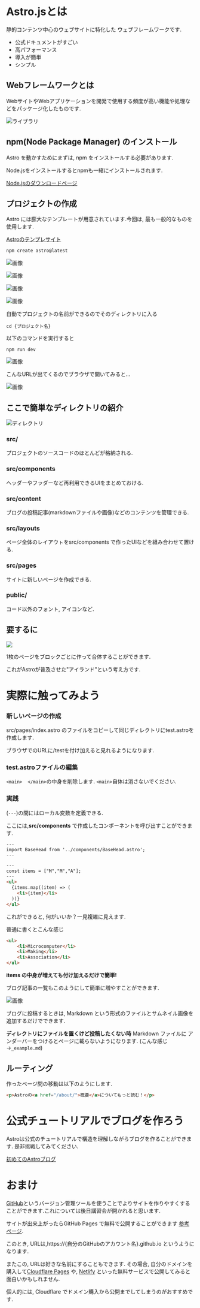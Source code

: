 # Astro.jsとは

静的コンテンツ中心のウェブサイトに特化した ウェブフレームワークです.
<!-- Astro.jsは、マイクロフロントエンドのビルド組成パターン（Astro アイランド）の特徴を有するフレームワーク -->

- 公式ドキュメントがすごい
- 高パフォーマンス
- 導入が簡単
- シンプル

## Webフレームワークとは

WebサイトやWebアプリケーションを開発で使用する頻度が高い機能や処理などをパッケージ化したものです.

![ライブラリ](./images/library.png "ライブラリ")

## npm(Node Package Manager) のインストール

Astro を動かすためにまずは, npm をインストールする必要があります.

Node.jsをインストールするとnpmも一緒にインストールされます.

[Node.jsのダウンロードページ](https://nodejs.org/en/download/package-manager)

## プロジェクトの作成

Astro には膨大なテンプレートが用意されています.今回は, 最も一般的なものを使用します.

[Astroのテンプレサイト](https://astro.build/themes/)

```bash
npm create astro@latest
```

![画像](./images/cmd1.png "")

![画像](./images/cmd2.png "")

![画像](./images/cmd3.png "")

![画像](./images/cmd4.png "")

自動でプロジェクトの名前ができるのでそのディレクトリに入る

```
cd {プロジェクト名}
```

以下のコマンドを実行すると
```
npm run dev
```

![画像](./images/cmd5.png "")

こんなURLが出てくるのでブラウザで開いてみると...

![画像](./images/site.png "")

## ここで簡単なディレクトリの紹介

![ディレクトリ](./images/dir.png "ディレクトリ")

### src/
プロジェクトのソースコードのほとんどが格納される.

### src/components
ヘッダーやフッダーなど再利用できるUIをまとめておける.

### src/content
ブログの投稿記事(markdownファイルや画像)などのコンテンツを管理できる.

### src/layouts
ページ全体のレイアウㇳをsrc/components で作ったUIなどを組み合わせて置ける.

### src/pages
サイトに新しいページを作成できる.

### public/
コード以外のフォント, アイコンなど.

## 要するに

![](./images/island.png)

1枚のページをブロックごとに作って合体することができます.

これがAstroが普及させた"アイランド"という考え方です.

# 実際に触ってみよう

### 新しいページの作成

src/pages/index.astro のファイルをコピーして同じディレクトリにtest.astroを作成します.

ブラウザでのURLに/testを付け加えると見れるようになります.

### test.astroファイルの編集
```<main>  </main>```の中身を削除します. ```<main>```自体は消さないでください.

### 実践
(```---```)の間にはローカル変数を定義できる.

ここには,**src/components** で作成したコンポーネントを呼び出すことができます.


```
---
import BaseHead from '../components/BaseHead.astro';
---
```

```html
---
const items = ["M","M","A"];
---
<ul>
  {items.map((item) => (
    <li>{item}</li>
  ))}
</ul>
```

これができると, 何がいいか？一見複雑に見えます.

普通に書くとこんな感じ

```html
<ul>
    <li>Microcomputer</li>
    <li>Making</li>
    <li>Association</li>
</ul>
```

**items の中身が増えても付け加えるだけで簡単!**

ブログ記事の一覧もこのようにして簡単に増やすことができます.

![画像](./images/sitew.png "")

ブログに投稿するときは, Markdown という形式のファイルとサムネイル画像を追加するだけでできます.

**ディレクトリにファイルを置くけど投稿したくない時**
Markdown ファイルに アンダーバーをつけるとページに載らないようになります. (こんな感じ→```_example.md```)

## ルーティング

作ったページ間の移動は以下のようにします.

```html
<p>Astroの<a href="/about/">概要</a>についてもっと読む！</p>
```

# 公式チュートリアルでブログを作ろう

Astroは公式のチュートリアルで構造を理解しながらブログを作ることができます. 是非挑戦してみてください.

[初めてのAstroブログ](https://docs.astro.build/ja/tutorial/0-introduction/)

# おまけ

[GitHub](https://github.com)というバージョン管理ツールを使うことでよりサイトを作りやすくすることができます.これについては後日講習会が開かれると思います.

サイトが出来上がったらGitHub Pages で無料で公開することができます
[参考ページ](https://docs.astro.build/ja/guides/deploy/github/).

このとき, URLは,https://{自分のGitHubのアカウント名}.github.io というようになります.

またこの, URLは好きな名前にすることもできます. その場合, 自分のドメインを購入して[Cloudflare Pages](https://www.cloudflare.com/ja-jp/developer-platform/pages/) や, [Netlify](https://www.netlify.com/) といった無料サービスで公開してみると面白いかもしれません.

個人的には, Cloudflare でドメイン購入から公開までしてしまうのがおすすめです.
